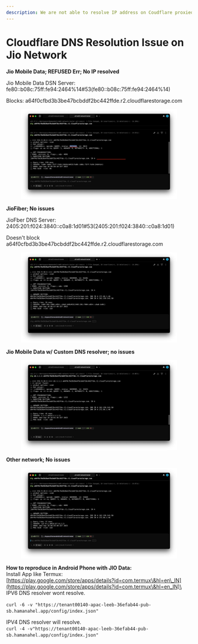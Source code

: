 ```yaml
---
description: We are not able to resolve IP address on Coudflare proxied mode on Jio.
---
```


# Cloudflare DNS Resolution Issue on Jio Network



**Jio Mobile Data; REFUSED Err; No IP resolved**

Jio Mobile Data DSN Server: fe80::b08c:75ff:fe94:2464%14#53(fe80::b08c:75ff:fe94:2464%14)

Blocks: a64f0cfbd3b3be47bcbddf2bc442ffde.r2.cloudflarestorage.com

<figure><img src=".gitbook/assets/Jio Mobile Data.jpg" alt=""><figcaption></figcaption></figure>





**JioFiber; No issues**

JioFber DNS Server: 2405:201:f024:3840::c0a8:1d01#53(2405:201:f024:3840::c0a8:1d01)

Doesn't block a64f0cfbd3b3be47bcbddf2bc442ffde.r2.cloudflarestorage.com

<figure><img src=".gitbook/assets/Jio Fiber.jpg" alt=""><figcaption></figcaption></figure>







**Jio Mobile Data w/ Custom DNS resolver; no issues**

<figure><img src=".gitbook/assets/Jio Mobile Data with custom resolver.jpg" alt=""><figcaption></figcaption></figure>







**Other network; No issues**

<figure><img src=".gitbook/assets/Other network.jpg" alt=""><figcaption></figcaption></figure>





**How to reproduce in Android Phone with JIO Data:**\
Install App like Termux:\
[https://play.google.com/store/apps/details?id=com.termux\&hl=en\_IN](https://play.google.com/store/apps/details?id=com.termux\&hl=en_IN)\
\
IPV6 DNS resolver wont resolve.

`curl -6 -v "https://tenant00140-apac-leeb-36efab44-pub-sb.hamanahel.app/config/index.json"`

IPV4 DNS resolver will resolve.\
`curl -4 -v"https://tenant00140-apac-leeb-36efab44-pub-sb.hamanahel.app/config/index.json"`
